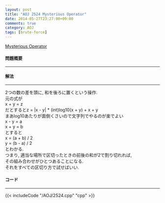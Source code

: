 ```yaml
---
layout: post
title: "AOJ 2524 Mysterious Operator"
date: 2014-05-27T23:27:00+09:00
comments: true
category: AOJ
tags: [brute-force]
---
```


[Mysterious Operator](http://judge.u-aizu.ac.jp/onlinejudge/description.jsp?id=2524)

#### 問題概要

****

#### 解法

****

2つの数の差を頭に, 和を後ろに置くという操作.  
元の式が  
x + y = z  
だとするとz = |x - y| * (int)log10(x + y) + x + y  
まあlog10あたりが面倒くさいので文字列でやるのが楽でよい  
x - y = a  
x + y = b  
とすると  
x = (a + b) / 2  
y = (b - a) / 2  
とわかる.  
つまり, 適当な場所で区切ったときの前後の和が2で割り切れれば,  
その組み合わせがひとつあることになる.  
それをすべての区切り方で試せばいい. 

#### コード

****

{{< includeCode "/AOJ/2524.cpp" "cpp" >}}
